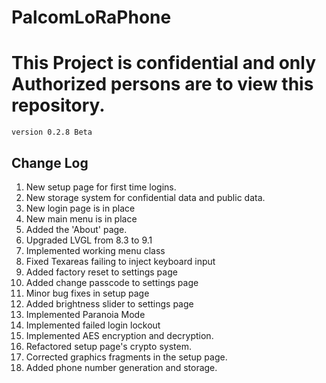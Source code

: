 # PalcomLoRaPhone
<h1><b>This Project is confidential and only Authorized persons are to view this repository.</b></h1>
<code>version 0.2.8 Beta</code>

<h2>Change Log</h2>
<ol>
<li>New setup page for first time logins.</li>
<li>New storage system for confidential data and public data.</li>
<li>New login page is in place</li>
<li>New main menu is in place</li>
<li>Added the 'About' page.</li>
<li>Upgraded LVGL from 8.3 to 9.1</li>
<li>Implemented working menu class</li>
<li>Fixed Texareas failing to inject keyboard input</li>
<li>Added factory reset to settings page</li>
<li>Added change passcode to settings page</li>
<li>Minor bug fixes in setup page</li>
<li>Added brightness slider to settings page</li>
<li>Implemented Paranoia Mode</li>
<li>Implemented failed login lockout</li>
<li>Implemented AES encryption and decryption.</li>
<li>Refactored setup page's crypto system.</li>
<li>Corrected graphics fragments in the setup page.</li>
<li>Added phone number generation and storage.</li>
</ol>
